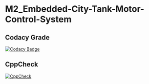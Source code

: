 # M2_Embedded-City-Tank-Motor-Control-System
## Codacy Grade
[![Codacy Badge](https://app.codacy.com/project/badge/Grade/36fae4f1573645f696089d984ed735d7)](https://www.codacy.com/gh/Santhosh1021/M2_Embedded-City-Tank-Motor-Control-System/dashboard?utm_source=github.com&amp;utm_medium=referral&amp;utm_content=Santhosh1021/M2_Embedded-City-Tank-Motor-Control-System&amp;utm_campaign=Badge_Grade)
## CppCheck
[![CppCheck](https://github.com/Santhosh1021/M2_Embedded-City-Tank-Motor-Control-System/actions/workflows/CppCheck.yml/badge.svg)](https://github.com/Santhosh1021/M2_Embedded-City-Tank-Motor-Control-System/actions/workflows/CppCheck.yml)
